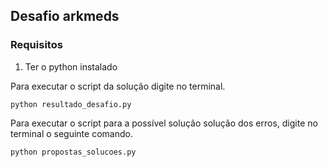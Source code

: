 ## Desafio arkmeds

### Requisitos 
1. Ter o python instalado

Para executar o script  da solução  digite no terminal.

```
python resultado_desafio.py

```

Para executar o script  para a possível solução solução dos erros, digite no terminal o seguinte comando.
```
python propostas_solucoes.py

```
